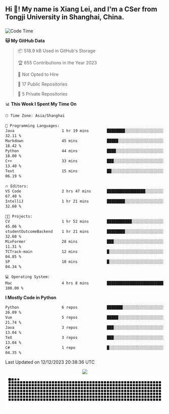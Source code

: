 <h2 align="left">Hi 👋! My name is Xiang Lei, and I'm a CSer from Tongji University in Shanghai, China.</h2>

###

<!--START_SECTION:waka-->
![Code Time](http://img.shields.io/badge/Code%20Time-332%20hrs%2012%20mins-blue)

**🐱 My GitHub Data** 

> 📦 518.9 kB Used in GitHub's Storage 
 > 
> 🏆 655 Contributions in the Year 2023
 > 
> 🚫 Not Opted to Hire
 > 
> 📜 17 Public Repositories 
 > 
> 🔑 5 Private Repositories 
 > 
📊 **This Week I Spent My Time On** 

```text
🕑︎ Time Zone: Asia/Shanghai

💬 Programming Languages: 
Java                     1 hr 19 mins        ████████░░░░░░░░░░░░░░░░░   32.11 % 
Markdown                 45 mins             █████░░░░░░░░░░░░░░░░░░░░   18.42 % 
Python                   44 mins             ████░░░░░░░░░░░░░░░░░░░░░   18.00 % 
C++                      33 mins             ███░░░░░░░░░░░░░░░░░░░░░░   13.40 % 
Text                     15 mins             ██░░░░░░░░░░░░░░░░░░░░░░░   06.19 % 

🔥 Editors: 
VS Code                  2 hrs 47 mins       █████████████████░░░░░░░░   67.40 % 
IntelliJ                 1 hr 21 mins        ████████░░░░░░░░░░░░░░░░░   32.60 % 

🐱‍💻 Projects: 
CV                       1 hr 52 mins        ███████████░░░░░░░░░░░░░░   45.06 % 
studentOutcomeBackend    1 hr 21 mins        ████████░░░░░░░░░░░░░░░░░   32.60 % 
MixFormer                28 mins             ███░░░░░░░░░░░░░░░░░░░░░░   11.31 % 
TCTrack-main             12 mins             █░░░░░░░░░░░░░░░░░░░░░░░░   04.85 % 
SP                       10 mins             █░░░░░░░░░░░░░░░░░░░░░░░░   04.34 % 

💻 Operating System: 
Mac                      4 hrs 8 mins        █████████████████████████   100.00 % 
```

**I Mostly Code in Python** 

```text
Python                   6 repos             ███████░░░░░░░░░░░░░░░░░░   26.09 % 
Vue                      5 repos             █████░░░░░░░░░░░░░░░░░░░░   21.74 % 
Java                     3 repos             ███░░░░░░░░░░░░░░░░░░░░░░   13.04 % 
TeX                      3 repos             ███░░░░░░░░░░░░░░░░░░░░░░   13.04 % 
C#                       1 repo              █░░░░░░░░░░░░░░░░░░░░░░░░   04.35 % 
```




 Last Updated on 12/12/2023 20:38:36 UTC
<!--END_SECTION:waka-->

<div align="center">
  <img src="https://github-readme-stats.vercel.app/api?username=Lei00764&show_icons=true&theme=radical" />
 </div>

 <div align="center">

<picture>
  <source media="(prefers-color-scheme: dark)" srcset="https://raw.githubusercontent.com/Lei00764/Lei00764/output/github-contribution-grid-snake-dark.svg">
  <source media="(prefers-color-scheme: light)" srcset="https://raw.githubusercontent.com/Lei00764/Lei00764/output/github-contribution-grid-snake.svg">
  <img alt="github contribution grid snake animation" src="https://raw.githubusercontent.com/Lei00764/Lei00764/output/github-contribution-grid-snake.svg">
</picture>

</div>




